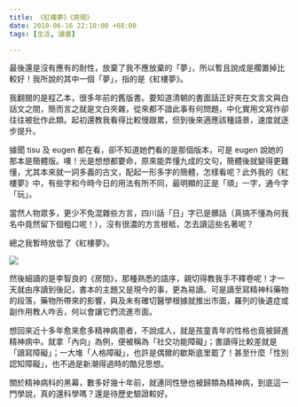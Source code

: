 ```yaml
---
title: 《紅樓夢》《房間》
date: 2010-06-16 22:10:00 +08:00
tags: [生活, 讀書]

---
```


 最後還是沒有應有的耐性，放棄了我不應放棄的「夢」，所以暫且說成是擱置掉比較好！我所說的其中一個「夢」，指的是《紅樓夢》。  
  
 我翻閱的是程乙本，很多年前的舊版書。要知道清朝的書面話正好夾在文言文與白話文之間，簡而言之就是文白夾雜，從來都不諳此事有何問題，中化實用文寫作卻往往被批作此類。起初還教我看得比較慢跟累，但到後來適應該種語景，速度就逐步提升。  
  
 據聞 tisu 及 eugen 都在看，卻不知道她們看的是那個版本，可是 eugen 說她的那本是簡體版。噢！光是想想都要命，原來能弄懂九成的文句，簡體後就變得更難懂，尤其本來就一詞多義的古文，配起一形多字的簡體，怎樣看呢？此外我的《紅樓夢》中，有些字和今時今日的用法有所不同，最明顯的正是「頑」一字，通今字「玩」。  
  
 當然人物眾多，更少不免混雜些方言，四川話「日」字已是髒話（真搞不懂為何我名中竟然留下個粗口呢！），沒有很濃的方言根柢，怎去讀這些名著呢？  
   
 總之我暫時放低了《紅樓夢》。  
  
![](//1.bp.blogspot.com/__SoxRxuWbIU/TBjTJUPhBaI/AAAAAAAAAG8/XxgIVSEoLfI/S250/chileung.jpg)  
  
 然後細讀的是李智良的《房間》，那種熟悉的語序，親切得教我手不釋卷呢！才一天就由序讀到後記，書本的主題又是現今的事，更為易讀。可是讀至寫精神科藥物的段落，藥物所帶來的影響，與及未有確切醫學根據就推出市面，羅列的後遺症或副作用教人咋舌，何以會讓它們流進市面。  
  
 想回來近十多年愈來愈多精神病患者，不說成人，就是孩童青年的性格也竟被歸進精神病中。就拿「內向」為例，便被稱為「社交功能障礙」；書讀得比較差就是「讀寫障礙」；一大堆「人格障礙」，也許是偶爾的歇斯底里罷了！甚至什麼「性別認知障礙」，也不過是新潮得過時的酷兒思想。  
  
 關於精神病科的黑幕，數多好幾十年前，就連同性戀也被歸類為精神病，到底這一門學說，真的還科學嗎？還是待歷史驗證較好。
